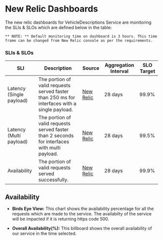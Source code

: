 # New Relic Dashboards

The new relic dashboards for VehicleDescriptions Service are monitoring the SLIs & SLOs which are defined below in the table:

`** NOTE: ** Default monitoring time on dashboard is 3 hours. This time frame can be changed from New Relic console as per the requirements.`

### SLIs & SLOs

| SLI         | Description                                          |Source                  |Aggregation Interval                 |SLO Target  |
| ----------- | -----------------------------------------------------|------------------------|-------------------------------------|------------|
| ​Latency (Single payload) | The portion of valid requests served faster than 250 ms for interfaces with a single payload. | [New Relic](https://onenr.io/07j9bYDrVQO)  | 28 days  | 99.9%  |
| ​Latency (Multi payload)  | The portion of valid requests served faster than 2 seconds for interfaces with multi payload. | [New Relic](https://onenr.io/0Zw06bea0jv)  | 28 days | 99.5%  |
| ​Availability  | The portion of valid requests served successfully.  | [New Relic](https://onenr.io/0BQ1pv3VKjx/) | 28 days  | 99.9%  |

## Availability

- **Birds Eye View:** This chart shows the availability percentage for all the requests which are made to the service. The availabilty of the service will be impacted if it is returning https code 500. 

- **Overall Availability(%):** This billboard shows the overall availability of our service in the time selected.
